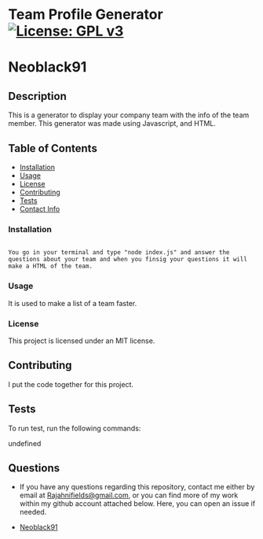 # Team Profile Generator [![License: GPL v3](https://img.shields.io/badge/License-GPL%20v3-blue.svg)](http://www.gnu.org/licenses/gpl-3.0)

# Neoblack91


## Description

This is a generator to display your company team with the info of the team member. This generator was made using Javascript, and HTML. 

## Table of Contents

* [Installation](#install)
* [Usage](#usage)
* [License](#license)
* [Contributing](#contributing)
* [Tests](#test)
* [Contact Info](#qContactInfo)

### Installation

```

You go in your terminal and type "node index.js" and answer the questions about your team and when you finsig your questions it will make a HTML of the team.

```

### Usage

It is used to make a list of a team faster.

### License

 This project is licensed under an MIT license.

## Contributing

I put the code together for this project.

## Tests

To run test, run the following commands:


undefined

## Questions

* If you have any questions regarding this repository, contact me either by email at <Rajahnifields@gmail.com>, or you can find more of my work within my github account attached below. Here, you can open an issue if needed.

* [Neoblack91](https://github.com/Neoblack91)
